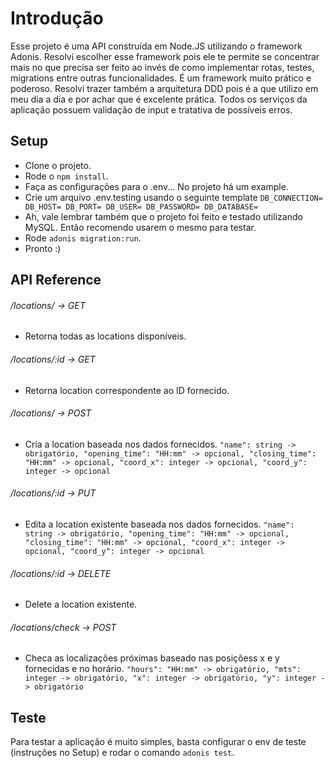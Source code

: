 # Introdução

Esse projeto é uma API construída em Node.JS utilizando o framework Adonis. Resolvi escolher esse framework pois ele te permite se concentrar mais no que precisa ser feito ao invés de como implementar rotas, testes, migrations entre outras funcionalidades. É um framework muito prático e poderoso. Resolvi trazer também a arquitetura DDD pois é a que utilizo em meu dia a dia e por achar que é excelente prática. Todos os serviços da aplicação possuem validação de input e tratativa de possíveis erros.

## Setup

- Clone o projeto.
- Rode o `npm install`.
- Faça as configurações para o .env... No projeto há um example.
- Crie um arquivo .env.testing usando o seguinte template
`
  DB_CONNECTION=
  DB_HOST=
  DB_PORT=
  DB_USER=
  DB_PASSWORD=
  DB_DATABASE=
`
- Ah, vale lembrar também que o projeto foi feito e testado utilizando MySQL. Então recomendo usarem o mesmo para testar.
- Rode `adonis migration:run`.
- Pronto :)

## API Reference

###### /locations/ -> GET
- Retorna todas as locations disponíveis.

###### /locations/:id -> GET
- Retorna location correspondente ao ID fornecido.

###### /locations/ -> POST
- Cria a location baseada nos dados fornecidos.
`
    "name": string -> obrigatório,
    "opening_time": "HH:mm" -> opcional,
    "closing_time": "HH:mm" -> opcional,
    "coord_x": integer -> opcional,
    "coord_y": integer -> opcional
`

###### /locations/:id -> PUT
- Edita a location existente baseada nos dados fornecidos.
`
    "name": string -> obrigatório,
    "opening_time": "HH:mm" -> opcional,
    "closing_time": "HH:mm" -> opcional,
    "coord_x": integer -> opcional,
    "coord_y": integer -> opcional
`

###### /locations/:id -> DELETE
- Delete a location existente.

###### /locations/check -> POST
- Checa as localizações próximas baseado nas posiçõess x e y fornecidas e no horário.
`
    "hours": "HH:mm" -> obrigatório,
    "mts": integer -> obrigatório,
    "x": integer -> obrigatório,
    "y": integer -> obrigatório
`


## Teste

Para testar a aplicação é muito simples, basta configurar o env de teste (instruções no Setup) e rodar o comando `adonis test`.







